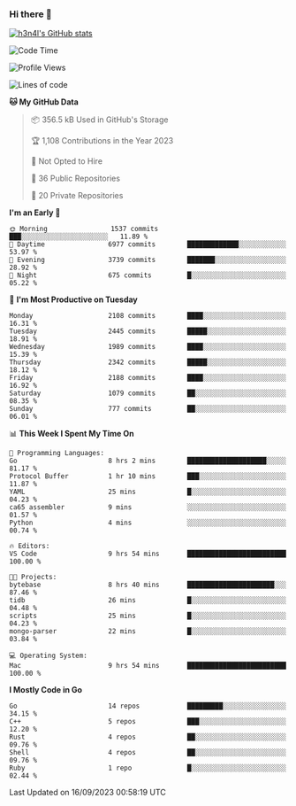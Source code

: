 ### Hi there 👋

[![h3n4l's GitHub stats](https://github-readme-stats.vercel.app/api?username=h3n4l&count_private=true&show_icons=true&theme=radical)](https://github.com/h3n4l/github-readme-stats)

<!--START_SECTION:waka-->
![Code Time](http://img.shields.io/badge/Code%20Time-1%2C586%20hrs%205%20mins-blue)

![Profile Views](http://img.shields.io/badge/Profile%20Views-0-blue)

![Lines of code](https://img.shields.io/badge/From%20Hello%20World%20I%27ve%20Written-3.5%20million%20lines%20of%20code-blue)

**🐱 My GitHub Data** 

> 📦 356.5 kB Used in GitHub's Storage 
 > 
> 🏆 1,108 Contributions in the Year 2023
 > 
> 🚫 Not Opted to Hire
 > 
> 📜 36 Public Repositories 
 > 
> 🔑 20 Private Repositories 
 > 
**I'm an Early 🐤** 

```text
🌞 Morning                1537 commits        ███░░░░░░░░░░░░░░░░░░░░░░   11.89 % 
🌆 Daytime                6977 commits        █████████████░░░░░░░░░░░░   53.97 % 
🌃 Evening                3739 commits        ███████░░░░░░░░░░░░░░░░░░   28.92 % 
🌙 Night                  675 commits         █░░░░░░░░░░░░░░░░░░░░░░░░   05.22 % 
```
📅 **I'm Most Productive on Tuesday** 

```text
Monday                   2108 commits        ████░░░░░░░░░░░░░░░░░░░░░   16.31 % 
Tuesday                  2445 commits        █████░░░░░░░░░░░░░░░░░░░░   18.91 % 
Wednesday                1989 commits        ████░░░░░░░░░░░░░░░░░░░░░   15.39 % 
Thursday                 2342 commits        █████░░░░░░░░░░░░░░░░░░░░   18.12 % 
Friday                   2188 commits        ████░░░░░░░░░░░░░░░░░░░░░   16.92 % 
Saturday                 1079 commits        ██░░░░░░░░░░░░░░░░░░░░░░░   08.35 % 
Sunday                   777 commits         ██░░░░░░░░░░░░░░░░░░░░░░░   06.01 % 
```


📊 **This Week I Spent My Time On** 

```text
💬 Programming Languages: 
Go                       8 hrs 2 mins        ████████████████████░░░░░   81.17 % 
Protocol Buffer          1 hr 10 mins        ███░░░░░░░░░░░░░░░░░░░░░░   11.87 % 
YAML                     25 mins             █░░░░░░░░░░░░░░░░░░░░░░░░   04.23 % 
ca65 assembler           9 mins              ░░░░░░░░░░░░░░░░░░░░░░░░░   01.57 % 
Python                   4 mins              ░░░░░░░░░░░░░░░░░░░░░░░░░   00.74 % 

🔥 Editors: 
VS Code                  9 hrs 54 mins       █████████████████████████   100.00 % 

🐱‍💻 Projects: 
bytebase                 8 hrs 40 mins       ██████████████████████░░░   87.46 % 
tidb                     26 mins             █░░░░░░░░░░░░░░░░░░░░░░░░   04.48 % 
scripts                  25 mins             █░░░░░░░░░░░░░░░░░░░░░░░░   04.23 % 
mongo-parser             22 mins             █░░░░░░░░░░░░░░░░░░░░░░░░   03.84 % 

💻 Operating System: 
Mac                      9 hrs 54 mins       █████████████████████████   100.00 % 
```

**I Mostly Code in Go** 

```text
Go                       14 repos            █████████░░░░░░░░░░░░░░░░   34.15 % 
C++                      5 repos             ███░░░░░░░░░░░░░░░░░░░░░░   12.20 % 
Rust                     4 repos             ██░░░░░░░░░░░░░░░░░░░░░░░   09.76 % 
Shell                    4 repos             ██░░░░░░░░░░░░░░░░░░░░░░░   09.76 % 
Ruby                     1 repo              █░░░░░░░░░░░░░░░░░░░░░░░░   02.44 % 
```




 Last Updated on 16/09/2023 00:58:19 UTC
<!--END_SECTION:waka-->

